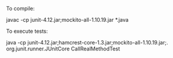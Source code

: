To compile:

javac -cp junit-4.12.jar;mockito-all-1.10.19.jar *.java

To execute tests:

java -cp junit-4.12.jar;hamcrest-core-1.3.jar;mockito-all-1.10.19.jar;. org.junit.runner.JUnitCore CallRealMethodTest